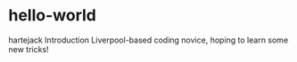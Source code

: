 # hello-world
hartejack Introduction
Liverpool-based coding novice, hoping to learn some new tricks!
